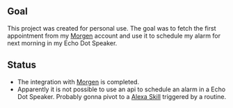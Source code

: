 ## Goal

This project was created for personal use. The goal was to fetch
the first appointment from my [Morgen](https://www.morgen.so/) account
and use it to schedule my alarm for next morning in my Echo Dot Speaker.

## Status

- The integration with [Morgen](https://www.morgen.so/) is completed.
- Apparently it is not possible to use an api to schedule an alarm in
  a Echo Dot Speaker. Probably gonna pivot to a
  [Alexa Skill](https://developer.amazon.com/pt-BR/alexa/alexa-skills-kit)
  triggered by a routine.
